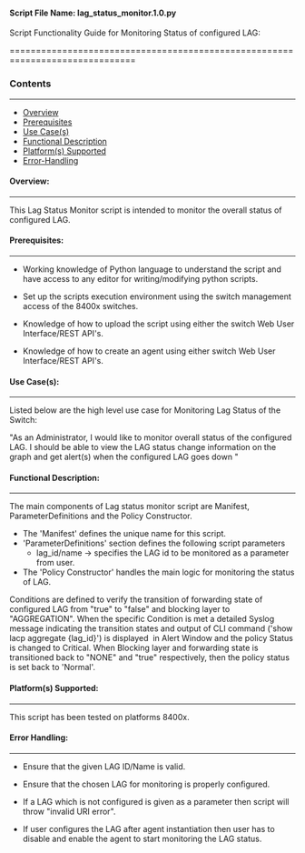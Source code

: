 #### Script File Name: lag\_status\_monitor.1.0.py

Script Functionality Guide for Monitoring Status of configured LAG:

==============================================================================

### Contents
------------------------------------------------------------------------------
- [Overview](#Overview)
- [Prerequisites](#Prerequisites)
- [Use Case(s)](#Use_Case)
- [Functional Description](#Functional_Description)
- [Platform(s) Supported](#Platforms_Supported)
- [Error-Handling](#Error-Handling)

<a id='Overview'></a>
#### Overview:

------------------------------------------------------------------------------

This Lag Status Monitor script is intended to monitor the overall status
of configured LAG.

<a id='Prerequisites'></a>
#### Prerequisites:
------------------------------------------------------------------------------

- Working knowledge of Python language to understand the script and have 
access to any editor for writing/modifying python scripts.

- Set up the scripts execution environment using the switch management access 
of the 8400x switches.

- Knowledge of how to upload the script using either the switch Web User 
Interface/REST API's.

- Knowledge of how to create an agent using either switch Web User 
Interface/REST API's.

<a id='Use_Case'/></a>
#### Use Case(s):

------------------------------------------------------------------------------

Listed below are the high level use case for Monitoring Lag Status of
the Switch:

"As an Administrator, I would like to monitor overall status of the
configured LAG. I should be able to view the LAG status change
information on the graph and get alert(s) when the configured LAG goes
down "

<a id='Functional_Description'/></a>
#### Functional Description:

------------------------------------------------------------------------------

The main components of Lag status monitor script are Manifest,
ParameterDefinitions and the Policy Constructor.

- The 'Manifest' defines the unique name for this script.
- 'ParameterDefinitions' section defines the following script parameters
	- lag\_id/name -&gt; specifies the LAG id to be monitored as a 
	parameter from user. 
- The 'Policy Constructor' handles the main logic for monitoring the status of
LAG.

Conditions are defined to verify the transition of forwarding state of 
configured LAG from "true" to "false" and blocking layer to "AGGREGATION".
When the specific Condition is met a detailed Syslog message indicating the 
transition states and output of CLI command ('show lacp aggregate {lag\_id}')
is displayed  in Alert Window and the policy Status is changed to Critical. 
When Blocking layer and forwarding state is transitioned back to "NONE" and 
"true" respectively, then the policy status is set back to 'Normal'.

<a id='Platforms_Supported'/></a>
#### Platform(s) Supported:

------------------------------------------------------------------------------
This script has been tested on platforms 8400x.

<a id='Error-Handling'/></a>
#### Error Handling:

------------------------------------------------------------------------------

- Ensure that the given LAG ID/Name is valid.

- Ensure that the chosen LAG for monitoring is properly configured.

- If a LAG which is not configured is given as a parameter then script
will throw "invalid URI error".

- If user configures the LAG after agent instantiation then user has to
disable and enable the agent to start monitoring the LAG status.